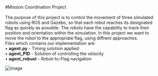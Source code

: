 #Mission Coordination Project <br />
<br />
The purpose of this project is to control the movement of three simulated robots using ROS and Gazebo, so that each robot reaches its designated flag as quickly as possible. The robots have the capability to track their position and orientation within the simulation.
In this project we want to move the robot to the appropriate flag, using diffrent approaches. <br />
Files which contains our implementation are: <br />
 •	**agent.py** - Timing solution applied <br />
 •	**agent_PID** - Solution of controlling the velocity <br />
 •	**agent_robust** - Robot-to-Flag navigation <br />

![image](https://user-images.githubusercontent.com/49718749/212169037-1dc63003-7138-46ce-b12b-e69f3909a518.png)
